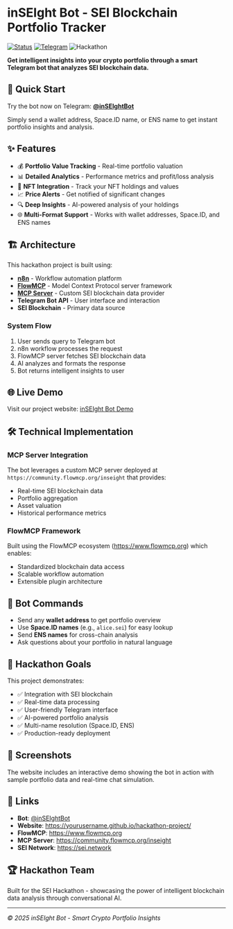 # inSEIght Bot - SEI Blockchain Portfolio Tracker

[![Status](https://img.shields.io/badge/status-live-brightgreen.svg)]() [![Telegram](https://img.shields.io/badge/Telegram-inSEIghtBot-blue.svg)](https://t.me/inSEIghtBot) ![Hackathon](https://img.shields.io/badge/Hackathon-Project-orange.svg)

**Get intelligent insights into your crypto portfolio through a smart Telegram bot that analyzes SEI blockchain data.**

## 🚀 Quick Start

Try the bot now on Telegram: **[@inSEIghtBot](https://t.me/inSEIghtBot)**

Simply send a wallet address, Space.ID name, or ENS name to get instant portfolio insights and analysis.

## ✨ Features

- 💰 **Portfolio Value Tracking** - Real-time portfolio valuation
- 📊 **Detailed Analytics** - Performance metrics and profit/loss analysis  
- 🎨 **NFT Integration** - Track your NFT holdings and values
- 📈 **Price Alerts** - Get notified of significant changes
- 🔍 **Deep Insights** - AI-powered analysis of your holdings
- 🌐 **Multi-Format Support** - Works with wallet addresses, Space.ID, and ENS names

## 🏗️ Architecture

This hackathon project is built using:

- **[n8n](https://n8n.io/)** - Workflow automation platform
- **[FlowMCP](https://github.com/FlowMCP)** - Model Context Protocol server framework
- **[MCP Server](https://community.flowmcp.org/inseight)** - Custom SEI blockchain data provider
- **Telegram Bot API** - User interface and interaction
- **SEI Blockchain** - Primary data source

### System Flow

1. User sends query to Telegram bot
2. n8n workflow processes the request
3. FlowMCP server fetches SEI blockchain data
4. AI analyzes and formats the response
5. Bot returns intelligent insights to user

## 🌐 Live Demo

Visit our project website: [inSEIght Bot Demo](https://yourusername.github.io/hackathon-project/)

## 🛠️ Technical Implementation

### MCP Server Integration

The bot leverages a custom MCP server deployed at `https://community.flowmcp.org/inseight` that provides:

- Real-time SEI blockchain data
- Portfolio aggregation
- Asset valuation
- Historical performance metrics

### FlowMCP Framework

Built using the FlowMCP ecosystem (https://www.flowmcp.org) which enables:
- Standardized blockchain data access
- Scalable workflow automation
- Extensible plugin architecture

## 🤖 Bot Commands

- Send any **wallet address** to get portfolio overview
- Use **Space.ID names** (e.g., `alice.sei`) for easy lookup
- Send **ENS names** for cross-chain analysis
- Ask questions about your portfolio in natural language

## 🎯 Hackathon Goals

This project demonstrates:
- ✅ Integration with SEI blockchain
- ✅ Real-time data processing
- ✅ User-friendly Telegram interface
- ✅ AI-powered portfolio analysis
- ✅ Multi-name resolution (Space.ID, ENS)
- ✅ Production-ready deployment

## 📱 Screenshots

The website includes an interactive demo showing the bot in action with sample portfolio data and real-time chat simulation.

## 🔗 Links

- **Bot**: [@inSEIghtBot](https://t.me/inSEIghtBot)
- **Website**: https://yourusername.github.io/hackathon-project/
- **FlowMCP**: https://www.flowmcp.org
- **MCP Server**: https://community.flowmcp.org/inseight
- **SEI Network**: https://sei.network

## 🏆 Hackathon Team

Built for the SEI Hackathon - showcasing the power of intelligent blockchain data analysis through conversational AI.

---

*© 2025 inSEIght Bot - Smart Crypto Portfolio Insights*
